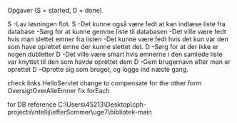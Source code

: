 Opgaver (S = started, D = done)

S -Lav løsningen flot.
S -Det kunne også være fedt at kan indlæse liste fra database
-Sørg for at kunne gemme liste til databasen
-Det ville være fedt hvis man slettet emner fra listen
-Det kunne være fedt hvis det kun var den som have oprettet emne der kunne slettet det.
D -Sørg for at der ikke er nogen dubletter
D -Det ville være smart hvis emnerne i den samlede liste var knyttet til den som havde oprettet dem
D -Gem brugernavn efter man er oprettet
D -Oprette sig som bruger, og logge ind næste gang.

check links
HelloServlet change to compensate for the other form
OversigtOverAlleEmner fix forEach


for DB reference
C:\Users\45213\Desktop\cph-projects\intellij\efterSommer\uge7\bibliotek-main